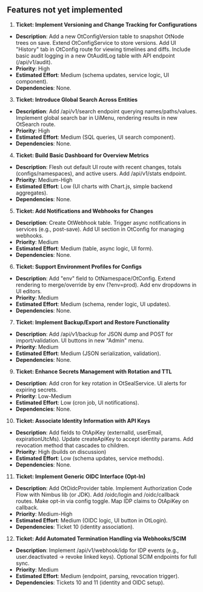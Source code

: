 ## Features not yet implemented

1. **Ticket: Implement Versioning and Change Tracking for Configurations**
  - **Description**: Add a new OtConfigVersion table to snapshot OtNode trees on save. Extend OtConfigService to store versions. Add UI "History" tab in OtConfig route for viewing timelines and diffs. Include basic audit logging in a new OtAuditLog table with API endpoint (/api/v1/audit).
  - **Priority**: High
  - **Estimated Effort**: Medium (schema updates, service logic, UI component).
  - **Dependencies**: None.

3. **Ticket: Introduce Global Search Across Entities**
  - **Description**: Add /api/v1/search endpoint querying names/paths/values. Implement global search bar in UiMenu, rendering results in new OtSearch route.
  - **Priority**: High
  - **Estimated Effort**: Medium (SQL queries, UI search component).
  - **Dependencies**: None.

4. **Ticket: Build Basic Dashboard for Overview Metrics**
  - **Description**: Flesh out default UI route with recent changes, totals (configs/namespaces), and active users. Add /api/v1/stats endpoint.
  - **Priority**: Medium-High
  - **Estimated Effort**: Low (UI charts with Chart.js, simple backend aggregates).
  - **Dependencies**: None.

5. **Ticket: Add Notifications and Webhooks for Changes**
  - **Description**: Create OtWebhook table. Trigger async notifications in services (e.g., post-save). Add UI section in OtConfig for managing webhooks.
  - **Priority**: Medium
  - **Estimated Effort**: Medium (table, async logic, UI form).
  - **Dependencies**: None.

6. **Ticket: Support Environment Profiles for Configs**
  - **Description**: Add "env" field to OtNamespace/OtConfig. Extend rendering to merge/override by env (?env=prod). Add env dropdowns in UI editors.
  - **Priority**: Medium
  - **Estimated Effort**: Medium (schema, render logic, UI updates).
  - **Dependencies**: None.

7. **Ticket: Implement Backup/Export and Restore Functionality**
  - **Description**: Add /api/v1/backup for JSON dump and POST for import/validation. UI buttons in new "Admin" menu.
  - **Priority**: Medium
  - **Estimated Effort**: Medium (JSON serialization, validation).
  - **Dependencies**: None.

9. **Ticket: Enhance Secrets Management with Rotation and TTL**
  - **Description**: Add cron for key rotation in OtSealService. UI alerts for expiring secrets.
  - **Priority**: Low-Medium
  - **Estimated Effort**: Low (cron job, UI notifications).
  - **Dependencies**: None.

10. **Ticket: Associate Identity Information with API Keys**
  - **Description**: Add fields to OtApiKey (externalId, userEmail, expirationUtcMs). Update createApiKey to accept identity params. Add revocation method that cascades to children.
  - **Priority**: High (builds on discussion)
  - **Estimated Effort**: Low (schema updates, service methods).
  - **Dependencies**: None.

11. **Ticket: Implement Generic OIDC Interface (Opt-In)**
  - **Description**: Add OtOidcProvider table. Implement Authorization Code Flow with Nimbus lib (or JDK). Add /oidc/login and /oidc/callback routes. Make opt-in via config toggle. Map IDP claims to OtApiKey on callback.
  - **Priority**: Medium-High
  - **Estimated Effort**: Medium (OIDC logic, UI button in OtLogin).
  - **Dependencies**: Ticket 10 (identity association).

12. **Ticket: Add Automated Termination Handling via Webhooks/SCIM**
  - **Description**: Implement /api/v1/webhook/idp for IDP events (e.g., user.deactivated → revoke linked keys). Optional SCIM endpoints for full sync.
  - **Priority**: Medium
  - **Estimated Effort**: Medium (endpoint, parsing, revocation trigger).
  - **Dependencies**: Tickets 10 and 11 (identity and OIDC setup).
